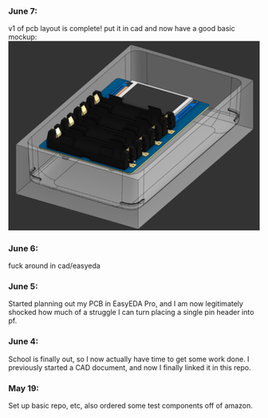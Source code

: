 ### June 7:
v1 of pcb layout is complete! put it in cad and now have a good basic mockup:
![](images/cad1.png)

### June 6:
fuck around in cad/easyeda

### June 5:
Started planning out my PCB in EasyEDA Pro, and I am now legitimately shocked how much of a struggle I can turn placing a single pin header into pf. 

### June 4:
School is finally out, so I now actually have time to get some work done. I previously started a CAD document, and now I finally linked it in this repo.

### May 19:
Set up basic repo, etc, also ordered some test components off of amazon.
